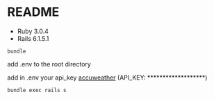 # README

* Ruby 3.0.4
* Rails 6.1.5.1


`bundle`

add .env to the root directory

add in .env your api_key [accuweather](https://developer.accuweather.com/) (API_KEY: *******************)

`bundle exec rails s`
